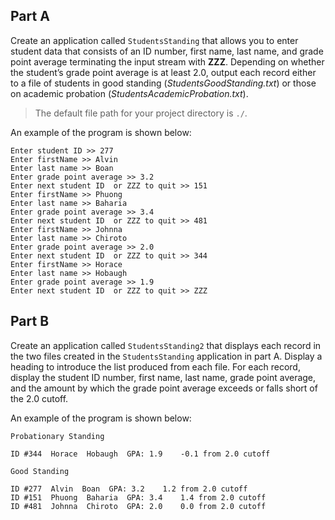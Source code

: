 ## Part A
Create an application called `StudentsStanding` that allows you to enter student data that consists of an ID number, first name, last name, and grade point average terminating the input stream with **ZZZ**. Depending on whether the student’s grade point average is at least 2.0, output each record either to a file of students in good standing (*StudentsGoodStanding.txt*) or those on academic probation (*StudentsAcademicProbation.txt*).

> The default file path for your project directory is `./`. 

An example of the program is shown below: 
```
Enter student ID >> 277
Enter firstName >> Alvin
Enter last name >> Boan
Enter grade point average >> 3.2
Enter next student ID  or ZZZ to quit >> 151   
Enter firstName >> Phuong
Enter last name >> Baharia
Enter grade point average >> 3.4
Enter next student ID  or ZZZ to quit >> 481
Enter firstName >> Johnna
Enter last name >> Chiroto
Enter grade point average >> 2.0
Enter next student ID  or ZZZ to quit >> 344
Enter firstName >> Horace
Enter last name >> Hobaugh
Enter grade point average >> 1.9
Enter next student ID  or ZZZ to quit >> ZZZ
```

## Part B
Create an application called `StudentsStanding2` that displays each record in the two files created in the `StudentsStanding` application in part A. Display a heading to introduce the list produced from each file. For each record, display the student ID number, first name, last name, grade point average, and the amount by which the grade point average exceeds or falls short of the 2.0 cutoff.

An example of the program is shown below: 
```
Probationary Standing

ID #344  Horace  Hobaugh  GPA: 1.9    -0.1 from 2.0 cutoff

Good Standing

ID #277  Alvin  Boan  GPA: 3.2    1.2 from 2.0 cutoff
ID #151  Phuong  Baharia  GPA: 3.4    1.4 from 2.0 cutoff
ID #481  Johnna  Chiroto  GPA: 2.0    0.0 from 2.0 cutoff
```


